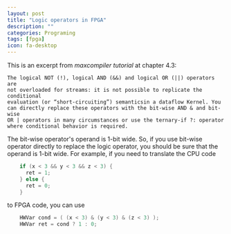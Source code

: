 ```yaml
---
layout: post
title: "Logic operators in FPGA"
description: ""
categories: Programing
tags: [fpga]
icon: fa-desktop
---
```


This is an excerpt from *maxcompiler tutorial* at chapter 4.3:

    The logical NOT (!), logical AND (&&) and logical OR (||) operators are
    not overloaded for streams: it is not possible to replicate the conditional
    evaluation (or “short-circuiting”) semanticsin a dataflow Kernel. You
    can directly replace these operators with the bit-wise AND & and bit-wise
    OR | operators in many circumstances or use the ternary-if ?: operator
    where conditional behavior is required.


The bit-wise operator's operand is 1-bit wide. So, if you use bit-wise
operator directly to replace the logic operator, you should be sure that
the operand is 1-bit wide. For example, if you need to translate the CPU
code

``` cpp
    if (x < 3 && y < 3 && z < 3) {
      ret = 1;
    } else {
      ret = 0;
    }
```

to FPGA code, you can use

``` java
    HWVar cond = ( (x < 3) & (y < 3) & (z < 3) );
    HWVar ret = cond ? 1 : 0;
```
